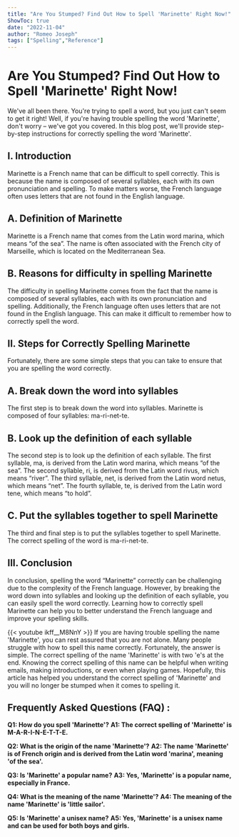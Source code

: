 ```yaml
---
title: "Are You Stumped? Find Out How to Spell 'Marinette' Right Now!"
ShowToc: true 
date: "2022-11-04"
author: "Romeo Joseph" 
tags: ["Spelling","Reference"]
---
```

# Are You Stumped? Find Out How to Spell 'Marinette' Right Now!

We've all been there. You're trying to spell a word, but you just can't seem to get it right! Well, if you're having trouble spelling the word 'Marinette', don't worry – we've got you covered. In this blog post, we'll provide step-by-step instructions for correctly spelling the word 'Marinette'. 

## I. Introduction 

Marinette is a French name that can be difficult to spell correctly. This is because the name is composed of several syllables, each with its own pronunciation and spelling. To make matters worse, the French language often uses letters that are not found in the English language. 

## A. Definition of Marinette 

Marinette is a French name that comes from the Latin word marina, which means “of the sea”. The name is often associated with the French city of Marseille, which is located on the Mediterranean Sea. 

## B. Reasons for difficulty in spelling Marinette 

The difficulty in spelling Marinette comes from the fact that the name is composed of several syllables, each with its own pronunciation and spelling. Additionally, the French language often uses letters that are not found in the English language. This can make it difficult to remember how to correctly spell the word. 

## II. Steps for Correctly Spelling Marinette 

Fortunately, there are some simple steps that you can take to ensure that you are spelling the word correctly. 

## A. Break down the word into syllables 

The first step is to break down the word into syllables. Marinette is composed of four syllables: ma-ri-net-te. 

## B. Look up the definition of each syllable 

The second step is to look up the definition of each syllable. The first syllable, ma, is derived from the Latin word marina, which means “of the sea”. The second syllable, ri, is derived from the Latin word rivus, which means “river”. The third syllable, net, is derived from the Latin word netus, which means “net”. The fourth syllable, te, is derived from the Latin word tene, which means “to hold”. 

## C. Put the syllables together to spell Marinette 

The third and final step is to put the syllables together to spell Marinette. The correct spelling of the word is ma-ri-net-te. 

## III. Conclusion 

In conclusion, spelling the word “Marinette” correctly can be challenging due to the complexity of the French language. However, by breaking the word down into syllables and looking up the definition of each syllable, you can easily spell the word correctly. Learning how to correctly spell Marinette can help you to better understand the French language and improve your spelling skills.

{{< youtube ikff__M8NnY >}} 
If you are having trouble spelling the name 'Marinette', you can rest assured that you are not alone. Many people struggle with how to spell this name correctly. Fortunately, the answer is simple. The correct spelling of the name 'Marinette' is with two 'e's at the end. Knowing the correct spelling of this name can be helpful when writing emails, making introductions, or even when playing games. Hopefully, this article has helped you understand the correct spelling of 'Marinette' and you will no longer be stumped when it comes to spelling it.

## Frequently Asked Questions (FAQ) :
**Q1: How do you spell 'Marinette'?**
**A1: The correct spelling of 'Marinette' is M-A-R-I-N-E-T-T-E.**

**Q2: What is the origin of the name 'Marinette'?**
**A2: The name 'Marinette' is of French origin and is derived from the Latin word 'marina', meaning 'of the sea'.**

**Q3: Is 'Marinette' a popular name?**
**A3: Yes, 'Marinette' is a popular name, especially in France.**

**Q4: What is the meaning of the name 'Marinette'?**
**A4: The meaning of the name 'Marinette' is 'little sailor'.**

**Q5: Is 'Marinette' a unisex name?**
**A5: Yes, 'Marinette' is a unisex name and can be used for both boys and girls.**





